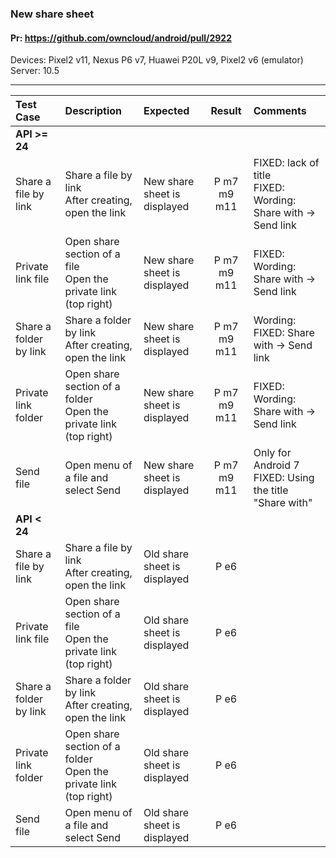 ###  New share sheet

#### Pr: https://github.com/owncloud/android/pull/2922

Devices: Pixel2 v11, Nexus P6 v7, Huawei P20L v9, Pixel2 v6 (emulator)<br>
Server: 10.5

---
 
| Test Case | Description | Expected | Result | Comments |
| :-------- | :---------- | :------- | :----: | :------- | 
| **API >= 24** |||||
| Share a file by link | Share a file by link<br>After creating, open the link | New share sheet is displayed | P m7 m9 m11 | FIXED: lack of title<br>FIXED: Wording: Share with -> Send link |  |
| Private link file| Open share section of a file<br>Open the private link (top right) | New share sheet is displayed | P m7 m9 m11 | FIXED: Wording: Share with -> Send link |  |
| Share a folder by link | Share a folder by link<br>After creating, open the link | New share sheet is displayed |  P m7 m9 m11|Wording: FIXED: Share with -> Send link  |  |
| Private link folder| Open share section of a folder<br>Open the private link (top right) | New share sheet is displayed | P m7 m9 m11 | FIXED: Wording: Share with -> Send link |  |
| Send file | Open menu of a file and select Send | New share sheet is displayed | P m7 m9 m11 | Only for Android 7<br> FIXED: Using the title "Share with" |  |
| **API < 24** |||||
| Share a file by link | Share a file by link<br>After creating, open the link | Old share sheet is displayed | P e6 |  |  |
| Private link file| Open share section of a file<br>Open the private link (top right) | Old share sheet is displayed | P e6 |  |  |
| Share a folder by link | Share a folder by link<br>After creating, open the link | Old share sheet is displayed | P e6 |  |  |
| Private link folder| Open share section of a folder<br>Open the private link (top right) | Old share sheet is displayed | P e6 |  |  |
| Send file | Open menu of a file and select Send | Old share sheet is displayed | P e6 |  |  |

